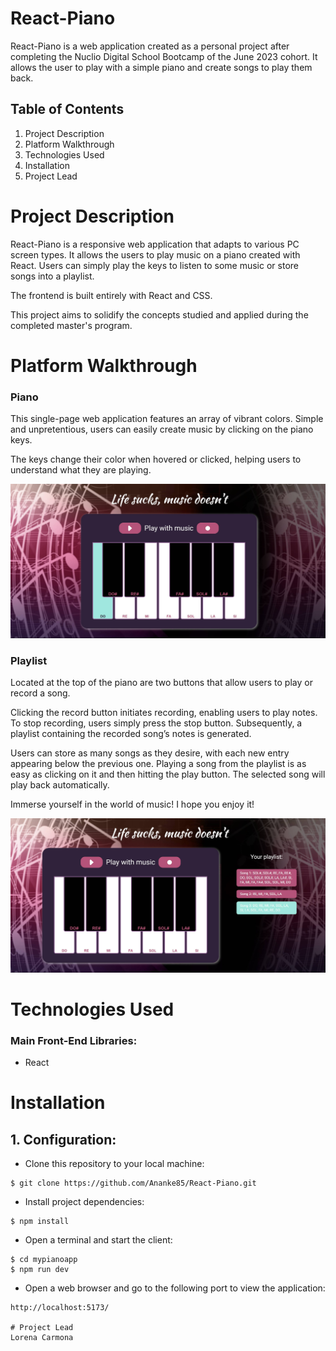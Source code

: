 # React-Piano
React-Piano is a web application created as a personal project after completing the Nuclio Digital School Bootcamp of the June 2023 cohort. It allows the user to play with a simple piano and create songs to play them back.

## Table of Contents

1. Project Description
2. Platform Walkthrough
3. Technologies Used
4. Installation
6. Project Lead
   
# Project Description
React-Piano is a responsive web application that adapts to various PC screen types. It allows the users to play music on a piano created with React. Users can simply play the keys to listen to some music or store songs into a playlist. 

The frontend is built entirely with React and CSS.

This project aims to solidify the concepts studied and applied during the completed master's program.
 

# Platform Walkthrough

### Piano
This single-page web application features an array of vibrant colors. Simple and unpretentious, users can easily create music by clicking on the piano keys. 

The keys change their color when hovered or clicked, helping users to understand what they are playing.

![Screenshot](./Screenshots/piano_UI.jpg)

### Playlist
Located at the top of the piano are two buttons that allow users to play or record a song.

Clicking the record button initiates recording, enabling users to play notes. To stop recording, users simply press the stop button. Subsequently, a playlist containing the recorded song’s notes is generated.

Users can store as many songs as they desire, with each new entry appearing below the previous one. Playing a song from the playlist is as easy as clicking on it and then hitting the play button. The selected song will play back automatically.

Immerse yourself in the world of music! I hope you enjoy it!

![Screenshot](./Screenshots/piano_playlist.jpg)


# Technologies Used
### Main Front-End Libraries:

* React

# Installation

## 1. Configuration:

* Clone this repository to your local machine:
````
$ git clone https://github.com/Ananke85/React-Piano.git
````
* Install project dependencies:
```
$ npm install
````
* Open a terminal and start the client:
```
$ cd mypianoapp
$ npm run dev
````
* Open a web browser and go to the following port to view the application:
```
http://localhost:5173/

# Project Lead
Lorena Carmona

